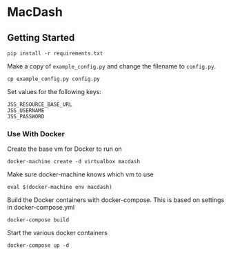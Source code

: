 # MacDash

## Getting Started
```
pip install -r requirements.txt
```

Make a copy of `example_config.py` and change the filename to `config.py`.

```
cp example_config.py config.py
```

Set values for the following keys:
```
JSS_RESOURCE_BASE_URL
JSS_USERNAME
JSS_PASSWORD
```
### Use With Docker
Create the base vm for Docker to run on
```
docker-machine create -d virtualbox macdash
```

Make sure docker-machine knows which vm to use
```
eval $(docker-machine env macdash)
```

Build the Docker containers with docker-compose. This is based on settings in docker-compose.yml
```
docker-compose build
```

Start the various docker containers
```
docker-compose up -d
```
